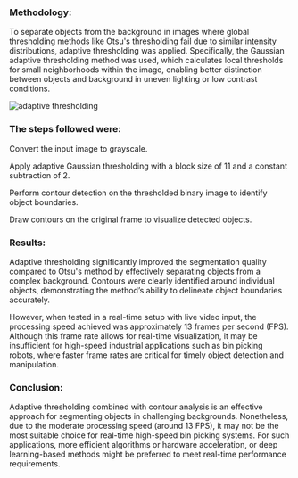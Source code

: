 ### Methodology:
To separate objects from the background in images where global thresholding methods like Otsu's thresholding fail due to similar intensity distributions, adaptive thresholding was applied. Specifically, the Gaussian adaptive thresholding method was used, which calculates local thresholds for small neighborhoods within the image, enabling better distinction between objects and background in uneven lighting or low contrast conditions.

![adaptive thresholding](https://github.com/user-attachments/assets/6101ac6d-c43a-4b08-937f-721204f4aa5a)

### The steps followed were:

Convert the input image to grayscale.

Apply adaptive Gaussian thresholding with a block size of 11 and a constant subtraction of 2.

Perform contour detection on the thresholded binary image to identify object boundaries.

Draw contours on the original frame to visualize detected objects.

### Results:
Adaptive thresholding significantly improved the segmentation quality compared to Otsu's method by effectively separating objects from a complex background. Contours were clearly identified around individual objects, demonstrating the method’s ability to delineate object boundaries accurately.

However, when tested in a real-time setup with live video input, the processing speed achieved was approximately 13 frames per second (FPS). Although this frame rate allows for real-time visualization, it may be insufficient for high-speed industrial applications such as bin picking robots, where faster frame rates are critical for timely object detection and manipulation.

### Conclusion:
Adaptive thresholding combined with contour analysis is an effective approach for segmenting objects in challenging backgrounds. Nonetheless, due to the moderate processing speed (around 13 FPS), it may not be the most suitable choice for real-time high-speed bin picking systems. For such applications, more efficient algorithms or hardware acceleration, or deep learning-based methods might be preferred to meet real-time performance requirements.
